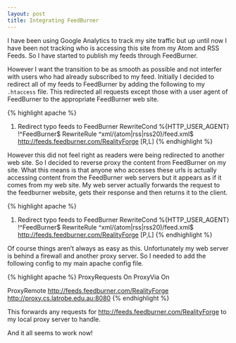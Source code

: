 ```yaml
--- 
layout: post
title: Integrating FeedBurner
---
```

I have been using Google Analytics to track my site traffic but up until now I have been not tracking who is accessing this site from my Atom and RSS Feeds. So I have started to publish my feeds through FeedBurner.

However I want the transition to be as smooth as possible and not interfer with users who had already subscribed to my feed. Initially I decided to redirect all of my feeds to FeedBurner by adding the following to my `.htaccess` file. This redirected all requests except those with a user agent of FeedBurner to the appropriate FeedBurner web site.

{% highlight apache %}

1.  Redirect typo feeds to FeedBurner
    RewriteCond %{HTTP\_USER\_AGENT} !^FeedBurner$
    RewriteRule ^xml/(atom|rss|rss20)/feed.xml$
    http://feeds.feedburner.com/RealityForge \[R,L\]
    {% endhighlight %}

However this did not feel right as readers were being redirected to another web site. So I decided to reverse proxy the content from FeedBurner on my site. What this means is that anyone who accesses these urls is actually accessing content from the FeedBurner web servers but it appears as if it comes from my web site. My web server actually forwards the request to the feedburner website, gets their response and then returns it to the client.

{% highlight apache %}

1.  Redirect typo feeds to FeedBurner
    RewriteCond %{HTTP\_USER\_AGENT} !^FeedBurner$
    RewriteRule ^xml/(atom|rss|rss20)/feed.xml$
    http://feeds.feedburner.com/RealityForge \[P,L\]
    {% endhighlight %}

Of course things aren’t always as easy as this. Unfortunately my web server is behind a firewall and another proxy server. So I needed to add the following config to my main apache config file.

{% highlight apache %}
ProxyRequests On
ProxyVia On

ProxyRemote http://feeds.feedburner.com/RealityForge
http://proxy.cs.latrobe.edu.au:8080
{% endhighlight %}

This forwards any requests for http://feeds.feedburner.com/RealityForge to my local proxy server to handle.

And it all seems to work now!
